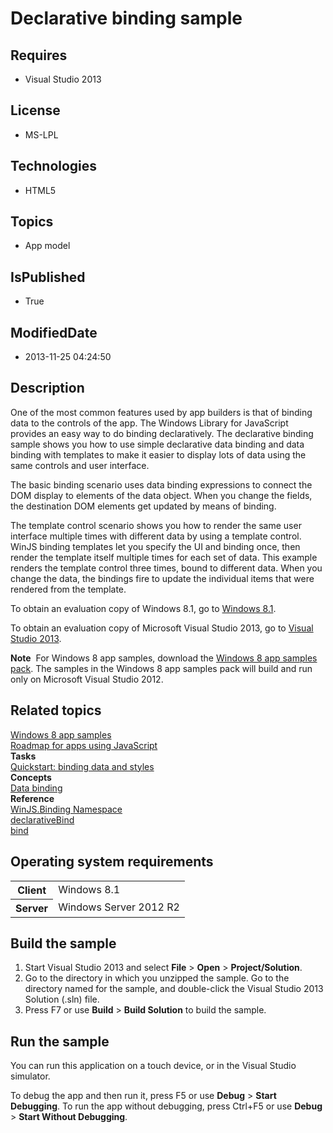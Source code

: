 # Declarative binding sample
## Requires
* Visual Studio 2013
## License
* MS-LPL
## Technologies
* HTML5
## Topics
* App model
## IsPublished
* True
## ModifiedDate
* 2013-11-25 04:24:50
## Description

<div id="mainSection">
<p></p>
<p>One of the most common features used by app builders is that of binding data to the controls of the app. The Windows Library for JavaScript provides an easy way to do binding declaratively. The declarative binding sample shows you how to use simple declarative
 data binding and data binding with templates to make it easier to display lots of data using the same controls and user interface.</p>
<p>The basic binding scenario uses data binding expressions to connect the DOM display to elements of the data object. When you change the fields, the destination DOM elements get updated by means of binding.</p>
<p>The template control scenario shows you how to render the same user interface multiple times with different data by using a template control. WinJS binding templates let you specify the UI and binding once, then render the template itself multiple times
 for each set of data. This example renders the template control three times, bound to different data. When you change the data, the bindings fire to update the individual items that were rendered from the template.</p>
<p></p>
<p>To obtain an evaluation copy of Windows&nbsp;8.1, go to <a href="http://go.microsoft.com/fwlink/p/?linkid=301696">
Windows&nbsp;8.1</a>.</p>
<p>To obtain an evaluation copy of Microsoft Visual Studio&nbsp;2013, go to <a href="http://go.microsoft.com/fwlink/p/?linkid=301697">
Visual Studio&nbsp;2013</a>.</p>
<p></p>
<p class="note"><b>Note</b>&nbsp;&nbsp;For Windows&nbsp;8 app samples, download the <a href="http://go.microsoft.com/fwlink/p/?LinkId=301698">
Windows&nbsp;8 app samples pack</a>. The samples in the Windows&nbsp;8 app samples pack will build and run only on Microsoft Visual Studio&nbsp;2012.</p>
<p></p>
<h2><a id="related_topics"></a>Related topics</h2>
<dl><dt><a href="http://go.microsoft.com/fwlink/p/?LinkID=227694">Windows 8 app samples</a>
</dt><dt><a href="http://msdn.microsoft.com/library/windows/apps/hh465037">Roadmap for apps using JavaScript</a>
</dt><dt><b>Tasks</b> </dt><dt><a href="http://msdn.microsoft.com/library/windows/apps/hh700358">Quickstart: binding data and styles</a>
</dt><dt><b>Concepts</b> </dt><dt><a href="http://msdn.microsoft.com/library/windows/apps/hh758311">Data binding</a>
</dt><dt><b>Reference</b> </dt><dt><a href="http://msdn.microsoft.com/library/windows/apps/br229775">WinJS.Binding Namespace</a>
</dt><dt><a href="http://msdn.microsoft.com/library/windows/apps/hh701577">declarativeBind</a>
</dt><dt><a href="http://msdn.microsoft.com/library/windows/apps/br211857">bind</a> </dt></dl>
<h2>Operating system requirements</h2>
<table>
<tbody>
<tr>
<th>Client</th>
<td><dt>Windows&nbsp;8.1 </dt></td>
</tr>
<tr>
<th>Server</th>
<td><dt>Windows Server&nbsp;2012&nbsp;R2 </dt></td>
</tr>
</tbody>
</table>
<h2>Build the sample</h2>
<ol>
<li>Start Visual Studio&nbsp;2013 and select <b>File</b> &gt; <b>Open</b> &gt; <b>Project/Solution</b>.
</li><li>Go to the directory in which you unzipped the sample. Go to the directory named for the sample, and double-click the Visual Studio&nbsp;2013 Solution (.sln) file.
</li><li>Press F7 or use <b>Build</b> &gt; <b>Build Solution</b> to build the sample. </li></ol>
<h2>Run the sample</h2>
<p>You can run this application on a touch device, or in the Visual Studio simulator.</p>
<p>To debug the app and then run it, press F5 or use <b>Debug</b> &gt; <b>Start Debugging</b>. To run the app without debugging, press Ctrl&#43;F5 or use
<b>Debug</b> &gt; <b>Start Without Debugging</b>.</p>
</div>
